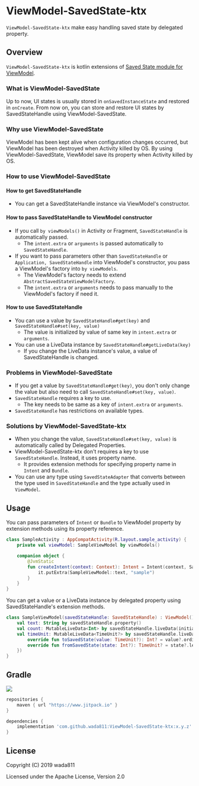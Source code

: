 ViewModel-SavedState-ktx
=====

`ViewModel-SavedState-ktx` make easy handling saved state by delegated property.

## Overview

`ViewModel-SavedState-ktx` is kotlin extensions of [Saved State module for ViewModel](https://developer.android.com/topic/libraries/architecture/viewmodel-savedstate).

### What is ViewModel-SavedState
Up to now, UI states is usually stored in `onSavedInstanceState` and restored in `onCreate`.
From now on, you can store and restore UI states by SavedStateHandle using ViewModel-SavedState.

### Why use ViewModel-SavedState
ViewModel has been kept alive when configuration changes occurred, but ViewModel has been destroyed when Activity killed by OS.
By using ViewModel-SavedState, ViewModel save its property when Activity killed by OS.

### How to use ViewModel-SavedState

#### How to get SavedStateHandle
- You can get a SavedStateHandle instance via ViewModel's constructor.

#### How to pass SavedStateHandle to ViewModel constructor
- If you call `by viewModels()` in Activity or Fragment, `SavedStateHandle` is automatically passed.
    - The `intent.extra` or `arguments` is passed automatically to `SavedStateHandle`.
- If you want to pass parameters other than `SavedStateHandle` or `Application, SavedStateHandle` into ViewModel's constructor, you pass a ViewModel's factory into `by viewModels`.
    - The ViewModel's factory needs to extend `AbstractSavedStateViewModelFactory`.
    - The `intent.extra` or `arguments` needs to pass manually to the ViewModel's factory if need it.

#### How to use SavedStateHandle
- You can use a value by `SavedStateHandle#get(key)` and `SavedStateHandle#set(key, value)`
    - The value is initialized by value of same key in `intent.extra` or `arguments`.
- You can use a LiveData instance by `SavedStateHandle#getLiveData(key)`
    - If you change the LiveData instance's value, a value of SavedStateHandle is changed.

### Problems in ViewModel-SavedState
- If you get a value by `SavedStateHandle#get(key)`, you don't only change the value but also need to call `SavedStateHandle#set(key, value)`.
- `SavedStateHandle` requires a key to use.
    - The key needs to be same as a key of `intent.extra` or `arguments`.
- `SavedStateHandle` has restrictions on available types.

### Solutions by ViewModel-SavedState-ktx
- When you change the value, `SavedStateHandle#set(key, value)` is automatically called by Delegated Properties.
- ViewModel-SavedState-ktx don't requires a key to use `SavedStateHandle`. Instead, it uses property name.
    - It provides extension methods for specifying property name in `Intent` and `Bundle`.
- You can use any type using `SavedStateAdapter` that converts between the type used in `SavedStateHandle` and the type actually used in `ViewModel`.

## Usage

You can pass parameters of `Intent` or `Bundle` to ViewModel property by extension methods using its property reference.

```kotlin
class SampleActivity : AppCompatActivity(R.layout.sample_activity) {
    private val viewModel: SampleViewModel by viewModels()

    companion object {
        @JvmStatic
        fun createIntent(context: Context): Intent = Intent(context, SampleActivity::class.java).also {
            it.putExtra(SampleViewModel::text, "sample")
        }
    }
}
```

You can get a value or a LiveData instance by delegated property using SavedStateHandle's extension methods.

```kotlin
class SampleViewModel(savedStateHandle: SavedStateHandle) : ViewModel() {
    val text: String by savedStateHandle.property()
    val count: MutableLiveData<Int> by savedStateHandle.liveData(initialValue = 0)
    val timeUnit: MutableLiveData<TimeUnit?> by savedStateHandle.liveData(object : SavedStateAdapter<TimeUnit?, Int?> {
        override fun toSavedState(value: TimeUnit?): Int? = value?.ordinal
        override fun fromSavedState(state: Int?): TimeUnit? = state?.let { TimeUnit.values()[it] }
    })
}
```

## Gradle

[![](https://jitpack.io/v/wada811/ViewModel-SavedState-ktx.svg)](https://jitpack.io/#wada811/ViewModel-SavedState-ktx)

```groovy
repositories {
    maven { url "https://www.jitpack.io" }
}

dependencies {
    implementation 'com.github.wada811:ViewModel-SavedState-ktx:x.y.z'
}
```

## License

Copyright (C) 2019 wada811

Licensed under the Apache License, Version 2.0
